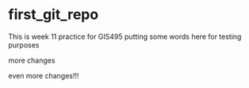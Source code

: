 # first_git_repo


This is week 11 practice for GIS495
putting some words here for testing purposes

more changes


even more changes!!!

